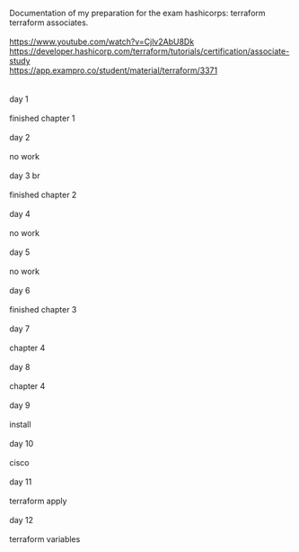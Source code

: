 Documentation of my preparation for the exam hashicorps: terraform terraform associates.<br> <br>
https://www.youtube.com/watch?v=Cjlv2AbU8Dk <br>
https://developer.hashicorp.com/terraform/tutorials/certification/associate-study <br>
https://app.exampro.co/student/material/terraform/3371 <br> <br> 
<br> day 1 <br>
<br> finished chapter 1 <br>
<br> day 2 <br>
<br> no work <br>
<br> day 3 br <br>
<br> finished chapter 2 <br>
<br> day 4 <br>
<br> no work <br>
<br> day 5 <br>
<br> no work <br>
<br> day 6 <br>
<br> finished chapter 3 <br>
<br> day 7 <br>
<br> chapter 4 <br>
<br> day 8 <br>
<br> chapter 4 <br>
<br> day 9 <br>
<br> install <br>
<br> day 10 <br>
<br> cisco <br>
<br> day 11 <br>
<br> terraform apply <br>
<br> day 12 <br>
<br> terraform variables <br>
